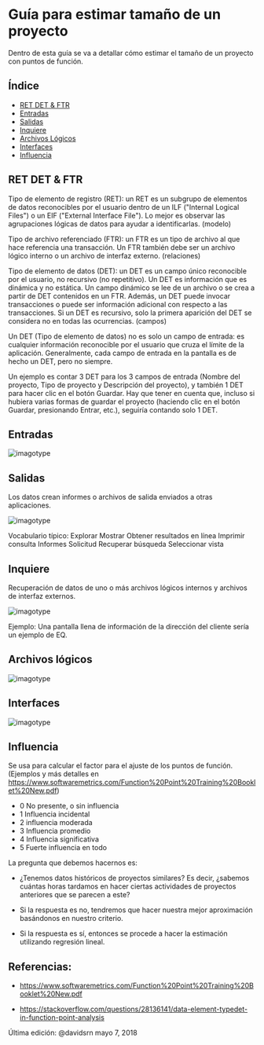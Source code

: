 # Guía para estimar tamaño de un proyecto
Dentro de esta guía se va a detallar cómo estimar el tamaño de un proyecto con puntos de función.
## Índice

  * [RET DET & FTR](#ret-det-&-ftr)
  * [Entradas](#entradas)
  * [Salidas](#salidas)
  * [Inquiere](#inquiere)
  * [Archivos Lógicos](#archivos-logicos)
  * [Interfaces](#interfaces)
  * [Influencia](#influencia)


## RET DET & FTR

Tipo de elemento de registro (RET): un RET es un subgrupo de elementos de datos reconocibles por el usuario dentro de un ILF ("Internal Logical Files") o un EIF ("External Interface File"). Lo mejor es observar las agrupaciones lógicas de datos para ayudar a identificarlas. (modelo)

Tipo de archivo referenciado (FTR): un FTR es un tipo de archivo al que hace referencia una transacción. Un FTR también debe ser un archivo lógico interno o un archivo de interfaz externo. (relaciones)

Tipo de elemento de datos (DET): un DET es un campo único reconocible por el usuario, no recursivo (no repetitivo). Un DET es información que es dinámica y no estática. Un campo dinámico se lee de un archivo o se crea a partir de DET contenidos en un FTR. Además, un DET puede invocar transacciones o puede ser información adicional con respecto a las transacciones. Si un DET es recursivo, solo la primera aparición del DET se considera no en todas las ocurrencias. (campos)



Un DET (Tipo de elemento de datos) no es solo un campo de entrada: es cualquier información reconocible por el usuario que cruza el límite de la aplicación. Generalmente, cada campo de entrada en la pantalla es de hecho un DET, pero no siempre.

Un ejemplo es contar 3 DET para los 3 campos de entrada (Nombre del proyecto, Tipo de proyecto y Descripción del proyecto), y también 1 DET para hacer clic en el botón Guardar. Hay que tener en cuenta que, incluso si hubiera varias formas de guardar el proyecto (haciendo clic en el botón Guardar, presionando Entrar, etc.), seguiría contando solo 1 DET.


## Entradas

![imagotype](https://i.imgur.com/GV71QGA.png)


## Salidas

 Los datos crean informes o archivos de salida enviados a otras aplicaciones.

![imagotype](https://i.imgur.com/LnEGZaz.png)


Vocabulario típico: Explorar Mostrar Obtener resultados en línea Imprimir consulta Informes Solicitud Recuperar búsqueda Seleccionar vista

## Inquiere

Recuperación de datos de uno o más archivos lógicos internos y archivos de interfaz externos.

![imagotype](https://i.imgur.com/juE9lGH.png)

Ejemplo:
Una pantalla llena de información de la dirección del cliente sería un ejemplo de EQ.

## Archivos lógicos

![imagotype](https://i.imgur.com/ojuuEkw.png)

## Interfaces

![imagotype](https://i.imgur.com/g0tadlp.png)

## Influencia

Se usa para calcular el factor para el ajuste de los puntos de función. (Ejemplos y más detalles en https://www.softwaremetrics.com/Function%20Point%20Training%20Booklet%20New.pdf)

  * 0 No presente, o sin influencia
  * 1 Influencia incidental
  * 2 influencia moderada
  * 3 Influencia promedio
  * 4 Influencia significativa
  * 5 Fuerte influencia en todo

La pregunta que debemos hacernos es: <br>

  * ¿Tenemos datos históricos de proyectos similares? Es decir, ¿sabemos cuántas horas tardamos en hacer ciertas actividades de proyectos anteriores que se parecen a este?<br>

  * Si la respuesta es no, tendremos que hacer nuestra mejor aproximación basándonos en nuestro criterio.<br>

  * Si la respuesta es sí, entonces se procede a hacer la estimación utilizando regresión lineal.

## Referencias:

* https://www.softwaremetrics.com/Function%20Point%20Training%20Booklet%20New.pdf

* https://stackoverflow.com/questions/28136141/data-element-typedet-in-function-point-analysis



Última edición: @davidsrn mayo 7, 2018
